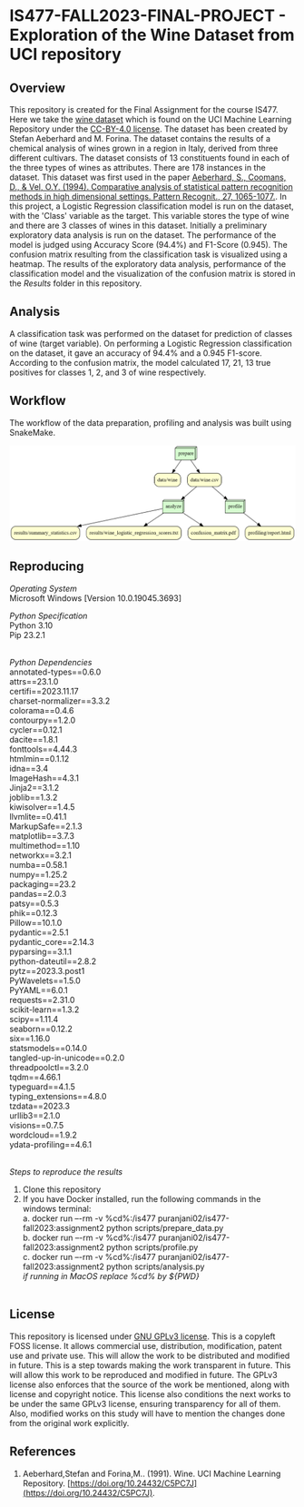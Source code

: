 # IS477-FALL2023-FINAL-PROJECT - Exploration of the Wine Dataset from UCI repository

## Overview 
This repository is created for the Final Assignment for the course IS477. Here we take the [wine dataset](https://archive.ics.uci.edu/dataset/109/wine) which is found on the UCI Machine Learning Repository under the [CC-BY-4.0 license](https://creativecommons.org/licenses/by/4.0/legalcode). The dataset has been created by Stefan Aeberhard and M. Forina. The dataset contains the results of a chemical analysis of wines grown in a region in Italy, derived from three different cultivars. The dataset consists of 13 constituents found in each of the three types of wines as attributes. There are 178 instances in the dataset. This dataset was first used in the paper [Aeberhard, S., Coomans, D., & Vel, O.Y. (1994). Comparative analysis of statistical pattern recognition methods in high dimensional settings. Pattern Recognit., 27, 1065-1077.](https://www.semanticscholar.org/paper/Comparative-analysis-of-statistical-pattern-methods-Aeberhard-Coomans/83dc3e4030d7b9fbdbb4bde03ce12ab70ca10528). In this project, a Logistic Regression classification model is run on the dataset, with the 'Class' variable as the target. This variable stores the type of wine and there are 3 classes of wines in this dataset. Initially a preliminary exploratory data analysis is run on the dataset. The performance of the model is judged using Accuracy Score (94.4%) and F1-Score (0.945). The confusion matrix resulting from the classification task is visualized using a heatmap. The results of the exploratory data analysis, performance of the classification model and the visualization of the confusion matrix is stored in the _Results_ folder in this repository.     

## Analysis
A classification task was performed on the dataset for prediction of classes of wine (target variable). On performing a Logistic Regression classification on the dataset, it gave an accuracy of 94.4% and a 0.945 F1-score. According to the confusion matrix, the model calculated 17, 21, 13 true positives for classes 1, 2, and 3 of wine respectively. 

## Workflow 
The workflow of the data preparation, profiling and analysis was built using SnakeMake. 

![](graph.png)

## Reproducing
_Operating System_  </br>
Microsoft Windows [Version 10.0.19045.3693]</br>

_Python Specification_ </br> 
Python 3.10 </br> 
Pip 23.2.1</br>
 </br> 

_Python Dependencies_ </br> 
annotated-types==0.6.0 </br>
attrs==23.1.0 </br>
certifi==2023.11.17 </br>
charset-normalizer==3.3.2 </br>
colorama==0.4.6 </br>
contourpy==1.2.0 </br>
cycler==0.12.1 </br>
dacite==1.8.1 </br>
fonttools==4.44.3 </br>
htmlmin==0.1.12 </br>
idna==3.4 </br>
ImageHash==4.3.1 </br>
Jinja2==3.1.2 </br>
joblib==1.3.2 </br>
kiwisolver==1.4.5 </br>
llvmlite==0.41.1 </br>
MarkupSafe==2.1.3 </br>
matplotlib==3.7.3 </br>
multimethod==1.10 </br>
networkx==3.2.1 </br>
numba==0.58.1 </br>
numpy==1.25.2 </br>
packaging==23.2 </br>
pandas==2.0.3 </br>
patsy==0.5.3 </br>
phik==0.12.3 </br>
Pillow==10.1.0 </br>
pydantic==2.5.1 </br>
pydantic_core==2.14.3 </br>
pyparsing==3.1.1 </br>
python-dateutil==2.8.2 </br>
pytz==2023.3.post1 </br>
PyWavelets==1.5.0 </br>
PyYAML==6.0.1 </br>
requests==2.31.0 </br>
scikit-learn==1.3.2 </br>
scipy==1.11.4 </br>
seaborn==0.12.2 </br>
six==1.16.0 </br>
statsmodels==0.14.0 </br>
tangled-up-in-unicode==0.2.0 </br>
threadpoolctl==3.2.0 </br>
tqdm==4.66.1 </br>
typeguard==4.1.5 </br>
typing_extensions==4.8.0 </br>
tzdata==2023.3 </br>
urllib3==2.1.0 </br>
visions==0.7.5 </br>
wordcloud==1.9.2 </br>
ydata-profiling==4.6.1 </br>
 </br>

_Steps to reproduce the results_
1. Clone this repository  </br>
2. If you have Docker installed, run the following commands in the windows terminal: </br>
   a. docker run –-rm -v %cd%:/is477 puranjani02/is477-fall2023:assignment2 python scripts/prepare_data.py </br>
   b. docker run –-rm -v %cd%:/is477 puranjani02/is477-fall2023:assignment2 python scripts/profile.py </br>
   c. docker run –-rm -v %cd%:/is477 puranjani02/is477-fall2023:assignment2 python scripts/analysis.py </br>
    _if running in MacOS replace %cd% by ${PWD}_ </br>
     </br>

## License
This repository is licensed under [GNU GPLv3 license](https://www.gnu.org/licenses/gpl-3.0.en.html). This is a copyleft FOSS license. It allows commercial use, distribution, modification, patent use and private use. This will allow the work to be distributed and modified in future. This is a step towards making the work transparent in future. This will allow this work to be reproduced and modified in future. The GPLv3 license also enforces that the source of the work be mentioned, along with license and copyright notice. This license also conditions the next works to be under the same GPLv3 license, ensuring transparency for all of them. Also, modified works on this study will have to mention the changes done from the original work explicitly. 

## References
1. Aeberhard,Stefan and Forina,M.. (1991). Wine. UCI Machine Learning Repository. [https://doi.org/10.24432/C5PC7J](https://doi.org/10.24432/C5PC7J).






